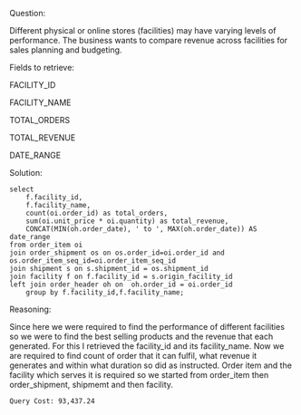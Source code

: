 Question:

Different physical or online stores (facilities) may have varying levels of performance. The business wants to compare revenue across facilities for sales planning and budgeting.

Fields to retrieve:

FACILITY_ID

FACILITY_NAME

TOTAL_ORDERS

TOTAL_REVENUE

DATE_RANGE

Solution:
```
select
	f.facility_id,
	f.facility_name,
	count(oi.order_id) as total_orders,
	sum(oi.unit_price * oi.quantity) as total_revenue,
	CONCAT(MIN(oh.order_date), ' to ', MAX(oh.order_date)) AS date_range
from order_item oi
join order_shipment os on os.order_id=oi.order_id and os.order_item_seq_id=oi.order_item_seq_id
join shipment s on s.shipment_id = os.shipment_id
join facility f on f.facility_id = s.origin_facility_id
left join order_header oh on  oh.order_id = oi.order_id 
	group by f.facility_id,f.facility_name;
```
Reasoning:

Since here we were required to find the performance of different facilities so we were to find the best selling products and the revenue that each generated. For this I retrieved the facility_id and its facility_name. Now we are required to find count of order that it can fulfil, what revenue it generates and within what duration so did as instructed.
Order item and the facility which serves it is required so we started from order_item then order_shipment, shipmemt and then facility.

```
Query Cost: 93,437.24
```
